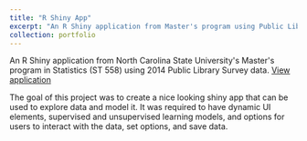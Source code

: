 ```yaml
---
title: "R Shiny App"
excerpt: "An R Shiny application from Master's program using Public Library Survey data.<br/><img src='/images/shiny.png'>"
collection: portfolio
---
```

An R Shiny application from North Carolina State University's Master's program in Statistics (ST 558) using 2014 Public Library Survey data. [View application](https://krcalvert.shinyapps.io/PLS2014/)

The goal of this project was to create a nice looking shiny app that can be used to explore data and model it. It was required to have dynamic UI elements, supervised and unsupervised learning models, and options for users to interact with the data, set options, and save data.
